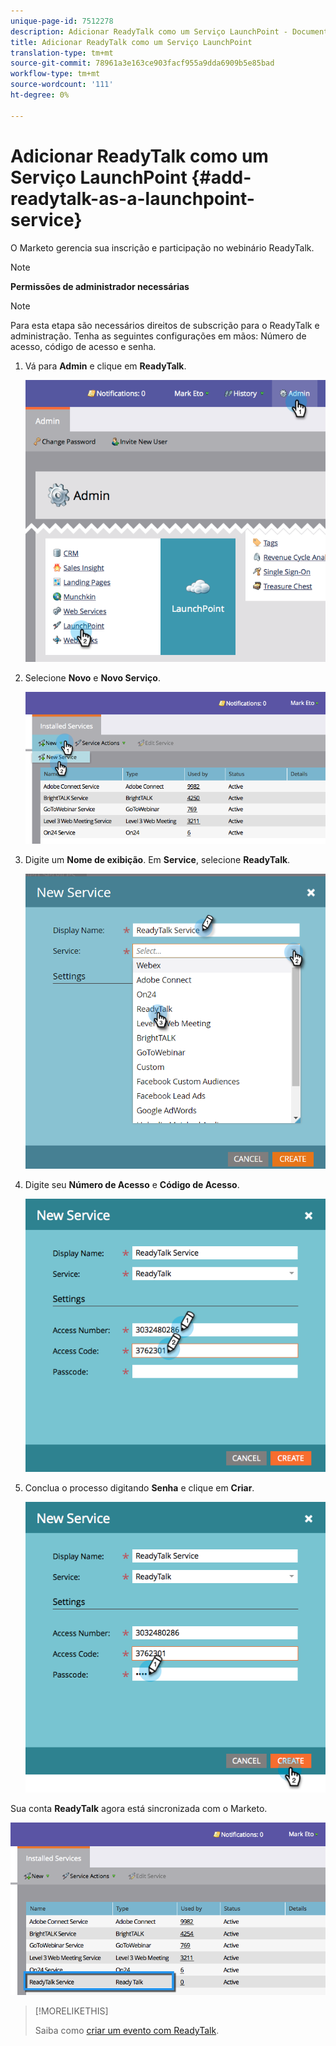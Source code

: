 ```yaml
---
unique-page-id: 7512278
description: Adicionar ReadyTalk como um Serviço LaunchPoint - Documentos do Marketing - Documentação do produto
title: Adicionar ReadyTalk como um Serviço LaunchPoint
translation-type: tm+mt
source-git-commit: 78961a3e163ce903facf955a9dda6909b5e85bad
workflow-type: tm+mt
source-wordcount: '111'
ht-degree: 0%

---
```



# Adicionar ReadyTalk como um Serviço LaunchPoint {#add-readytalk-as-a-launchpoint-service}

O Marketo gerencia sua inscrição e participação no webinário ReadyTalk.

>[!NOTE]
>
>**Permissões de administrador necessárias**

>[!NOTE]
>
>Para esta etapa são necessários direitos de subscrição para o ReadyTalk e administração. Tenha as seguintes configurações em mãos: Número de acesso, código de acesso e senha.

1. Vá para **Admin** e clique em **ReadyTalk**.

   ![](assets/image2015-4-23-10-3a50-3a23.png)

1. Selecione **Novo** e **Novo Serviço**.

   ![](assets/readytalk-new-service.png)

1. Digite um **Nome de exibição**. Em **Service**, selecione **ReadyTalk**.

   ![](assets/new-service-readytalk.png)

1. Digite seu **Número de Acesso** e **Código de Acesso**.

   ![](assets/image2015-4-24-18-3a53-3a2.png)

1. Conclua o processo digitando **Senha** e clique em **Criar**.

   ![](assets/image2015-4-24-18-3a53-3a38.png)

Sua conta **ReadyTalk** agora está sincronizada com o Marketo.

![](assets/readytalk.png)

>[!MORELIKETHIS]
>
>Saiba como [criar um evento com ReadyTalk](/help/marketo/product-docs/demand-generation/events/create-an-event/create-an-event-with-readytalk.md).
